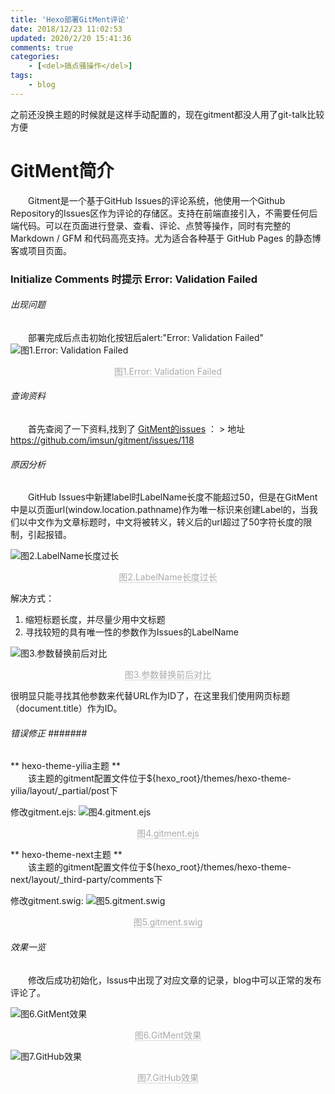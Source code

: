 ```yaml
---
title: 'Hexo部署GitMent评论'
date: 2018/12/23 11:02:53
updated: 2020/2/20 15:41:36
comments: true
categories: 
    - [<del>搞点骚操作</del>]
tags: 
    - blog
---
```


之前还没换主题的时候就是这样手动配置的，现在gitment都没人用了git-talk比较方便
<!--more-->

# GitMent简介 #
  Gitment是一个基于GitHub Issues的评论系统，他使用一个Github Repository的Issues区作为评论的存储区。支持在前端直接引入，不需要任何后端代码。可以在页面进行登录、查看、评论、点赞等操作，同时有完整的 Markdown / GFM 和代码高亮支持。尤为适合各种基于 GitHub Pages 的静态博客或项目页面。<!-- more -->

### Initialize Comments 时提示 Error: Validation Failed ### 


###### 出现问题 ###### 

  部署完成后点击初始化按钮后alert:"Error: Validation Failed" 
![图1.Error: Validation Failed](https://www.dreamccc.club/hexo/images/pasted-3.png)
<center><span style="border-bottom: 1px solid #d9d9d9;color: #aaa;">图1.Error: Validation Failed</span></center>

###### 查询资料 ######

  首先查阅了一下资料,找到了 [GitMent的issues](https://github.com/imsun/gitment/issues/118) ：
 &gt; 地址 https://github.com/imsun/gitment/issues/118

###### 原因分析 ######

  GitHub Issues中新建label时LabelName长度不能超过50，但是在GitMent中是以页面url(window.location.pathname)作为唯一标识来创建Label的，当我们以中文作为文章标题时，中文将被转义，转义后的url超过了50字符长度的限制，引起报错。

![图2.LabelName长度过长](https://www.dreamccc.club/hexo/images/pasted-7.png)
<center><span style="border-bottom: 1px solid #d9d9d9;color: #aaa;">图2.LabelName长度过长</span></center>

解决方式：
 1. 缩短标题长度，并尽量少用中文标题
 2. 寻找较短的具有唯一性的参数作为Issues的LabelName
 
 
![图3.参数替换前后对比](https://www.dreamccc.club/hexo/images/pasted-4.png)
<center><span style="border-bottom: 1px solid #d9d9d9;color: #aaa;">图3.参数替换前后对比</span></center>
 
很明显只能寻找其他参数来代替URL作为ID了，在这里我们使用网页标题（document.title）作为ID。


###### 错误修正&nbsp;#######

** hexo-theme-yilia主题 ** <br/>
  该主题的gitment配置文件位于${hexo_root}/themes/hexo-theme-yilia/layout/_partial/post下

修改gitment.ejs:
![图4.gitment.ejs](https://www.dreamccc.club/hexo/images/pasted-9.png)
<center><span style="border-bottom: 1px solid #d9d9d9;color: #aaa;">图4.gitment.ejs</span></center>

** hexo-theme-next主题 ** <br/>
  该主题的gitment配置文件位于${hexo_root}/themes/hexo-theme-next/layout/_third-party/comments下

修改gitment.swig:
![图5.gitment.swig](https://www.dreamccc.club/hexo/images/pasted-8.png)
<center><span style="border-bottom: 1px solid #d9d9d9;color: #aaa;">图5.gitment.swig</span></center>

###### 效果一览 ######

  修改后成功初始化，Issus中出现了对应文章的记录，blog中可以正常的发布评论了。

![图6.GitMent效果](https://www.dreamccc.club/hexo/images/pasted-10.png)
<center><span style="border-bottom: 1px solid #d9d9d9;color: #aaa;">图6.GitMent效果</span></center>


![图7.GitHub效果](https://www.dreamccc.club/hexo/images/pasted-11.png)
<center><span style="border-bottom: 1px solid #d9d9d9;color: #aaa;">图7.GitHub效果</span></center></pre></en-note>
